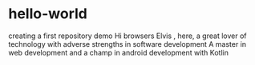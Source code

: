 # hello-world
creating a first repository demo
Hi browsers
Elvis , here, a great lover of technology with adverse strengths in software development 
A master in web development and a champ in android development with Kotlin
